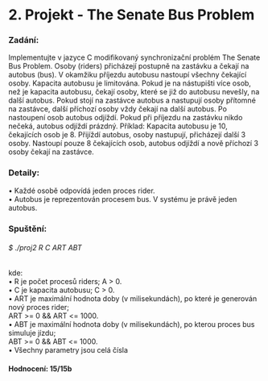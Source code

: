 # 2. Projekt - The Senate Bus Problem

### Zadání:

Implementujte v jazyce C modifikovaný synchronizační problém The Senate Bus Problem.
Osoby (riders) přicházejí postupně na zastávku a čekají na autobus (bus). V okamžiku příjezdu
autobusu nastoupí všechny čekající osoby. Kapacita autobusu je limitována. Pokud je na nástupišti
více osob, než je kapacita autobusu, čekají osoby, které se již do autobusu nevešly, na další autobus.
Pokud stojí na zastávce autobus a nastupují osoby přítomné na zastávce, další příchozí osoby vždy
čekají na další autobus. Po nastoupení osob autobus odjíždí. Pokud při příjezdu na zastávku nikdo
nečeká, autobus odjíždí prázdný.
Příklad: Kapacita autobusu je 10, čekajících osob je 8. Přijíždí autobus, osoby nastupují, přicházejí
další 3 osoby. Nastoupí pouze 8 čekajících osob, autobus odjíždí a nově příchozí 3 osoby čekají na zastávce.

### Detaily:
• Každé osobě odpovídá jeden proces rider.  
• Autobus je reprezentován procesem bus. V systému je právě jeden autobus.  

### Spuštění:
###### $ ./proj2 R C ART ABT
kde:  
• R je počet procesů riders; A > 0.  
• C je kapacita autobusu; C > 0.  
• ART je maximální hodnota doby (v milisekundách), po které je generován nový proces rider;  
ART >= 0 && ART <= 1000.  
• ABT je maximální hodnota doby (v milisekundách), po kterou proces bus simuluje jízdu;  
ABT >= 0 && ABT <= 1000.  
• Všechny parametry jsou celá čísla  

#### Hodnocení: 15/15b
